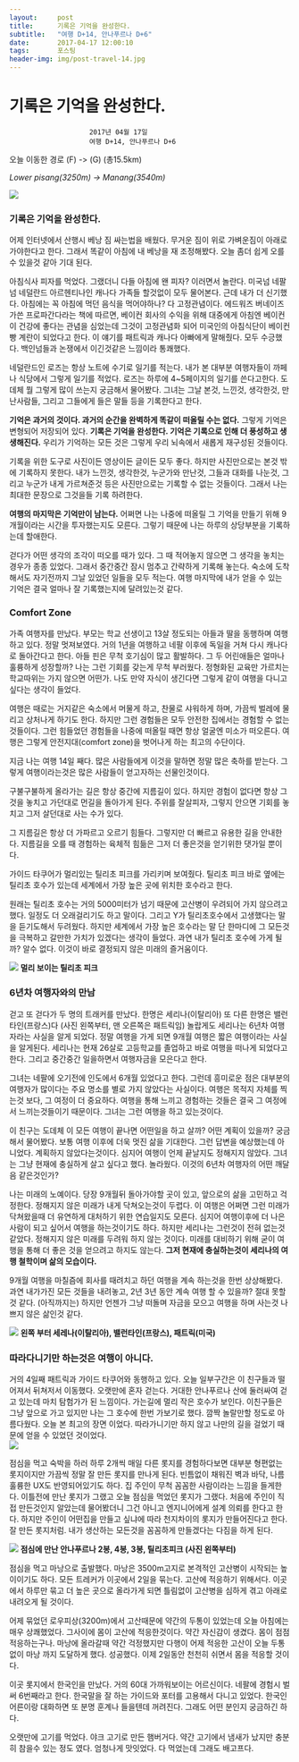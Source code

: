 ```yaml
---
layout:	    post
title: 	    기록은 기억을 완성한다.
subtitle:   "여행 D+14, 안나푸르나 D+6"
date:       2017-04-17 12:00:10 
tags:       포스팅
header-img: img/post-travel-14.jpg
---
```


# 	    기록은 기억을 완성한다.
```
					2017년 04월 17일
					여행 D+14, 안나푸르나 D+6
```

오늘 이동한 경로 (F) -> (G) (총15.5km)  

*Lower pisang(3250m) -> Manang(3540m)*

![](/img/170417-maps.png)

### 기록은 기억을 완성한다.

어제 인터넷에서 산행시 베낭 짐 싸는법을 배웠다. 무거운 짐이 위로 가벼운짐이 아래로 가야한다고 한다. 그래서 똑같이 아침에 내 베낭을 재 조정해봤다. 오늘 좀더 쉽게 오를수 있을것 같아 기대 된다.

아침식사 피자를 먹었다. 그랬더니 다들 아침에 왠 피자? 이러면서 놀란다. 미국넘 네팔넘 네덜란드 아르헨티나인 캐나다 가족들 할것없이 모두 물어본다. 근데 내가 더 신기했다. 아침에는 꼭 아침에 먹던 음식을 먹어야하나? 다 고정관념이다. 에드워즈 버네이즈가쓴 프로파간다라는 책에 따르면, 베이컨 회사의 수익을 위해 대중에게 아침엔 베이컨이 건강에 좋다는 관념을 심었는데 그것이 고정관념화 되어 미국인의 아침식단이 베이컨 빵 계란이 되었다고 한다. 이 얘기를 패트릭과 캐나다 아빠에게 말해줬다. 모두 수긍했다. 백인넘들과 논쟁에서 이긴것같은 느낌이라 통쾌했다.

네덜란드인 로즈는 항상 노트에 수기로 일기를 적는다. 내가 본 대부분 여행자들이 까페나 식당에서 그렇게 일기를 적었다. 로즈는 하루에 4~5페이지의 일기를 쓴다고한다. 도데체 뭘 그렇게 많이 쓰는지 궁금해서 물어봤다. 그녀는 그날 본것, 느낀것, 생각한것, 만난사람들, 그리고 그들에게 들은 말들 등을 기록한다고 한다.

**기억은 과거의 것이다. 과거의 순간을 완벽하게 똑같이 떠올릴 수는 없다.** 그렇게 기억은 변형되어 저장되어 있다. **기록은 기억을 완성한다. 기억은 기록으로 인해 더 풍성하고 생생해진다.** 우리가 기억하는 모든 것은 그렇게 우리 뇌속에서 새롭게 재구성된 것들이다.

기록을 위한 도구로 사진이든 영상이든 글이든 모두 좋다. 하지만 사진만으로는 본것 밖에 기록하지 못한다. 내가 느낀것, 생각한것, 누군가와 만난것, 그들과 대화를 나눈것, 그리고 누군가 내게 가르쳐준것 등은 사진만으로는 기록할 수 없는 것들이다. 그래서 나는 최대한 문장으로 그것을들 기록 하려한다.

**여행의 마지막은 기억만이 남는다.** 어쩌면 나는 나중에 떠올릴 그 기억을 만들기 위해 9개월이라는 시간을 투자했는지도 모른다. 그렇기 때문에 나는 하루의 상당부분을 기록하는데 할애한다.

걷다가 어떤 생각의 조각이 떠오를 때가 있다. 그 때 적어놓지 않으면 그 생각을 놓치는경우가 종종 있었다. 그래서 중간중간 잠시 멈추고 간략하게 기록해 놓는다. 숙소에 도착해서도 자기전까지 그날 있었던 일들을 모두 적는다. 여행 마지막에 내가 얻을 수 있는 기억은 결국 얼마나 잘 기록했는지에 달려있는것 같다.

### Comfort Zone

가족 여행자를 만났다. 부모는 학교 선생이고 13살 정도되는 아들과 딸을 동행하며 여행하고 있다. 정말 멋져보였다. 거의 1년을 여행하고 네팔 이후에 독일을 거쳐 다시 캐나다로 돌아간다고 한다. 아들 핀은 무척 호기심이 많고 활발하다. 그 두 어린애들은 얼마나 훌륭하게 성장할까? 나는 그런 기회를 갖는게 무척 부러웠다. 정형화된 교육만 가르치는 학교따위는 가지 않으면 어떤가. 나도 만약 자식이 생긴다면 그렇게 같이 여행을 다니고 싶다는 생각이 들었다.

여행은 때로는 거지같은 숙소에서 머물게 하고, 찬물로 샤워하게 하며, 가끔씩 벌레에 물리고 상처나게 하기도 한다. 하지만 그런 경험들은 모두 안전한 집에서는 경험할 수 없는것들이다. 그런 힘들었던 경험들을 나중에 떠올릴 때면 항상 얼굴엔 미소가 떠오른다. 여행은 그렇게 안전지대(comfort zone)을 벗어나게 하는 최고의 수단이다.

지금 나는 여행 14일 째다. 많은 사람들에게 이것을 말하면 정말 많은 축하를 받는다. 그렇게 여행이라는것은 많은 사람들이 얻고자하는 선물인것이다.

구불구불하게 올라가는 길은 항상 중간에 지름길이 있다. 하지만 경험이 없다면 항상 그것을 놓치고 가던대로 먼길을 돌아가게 된다. 주위를 잘살피자, 그렇지 안으면 기회를 놓치고 그저 살던대로 사는 수가 있다.

그 지름길은 항상 더 가파르고 오르기 힘들다. 그렇지만 더 빠르고 유용한 길을 안내한다. 지름길을 오를 때 경험하는 육체적 힘듦은 그저 더 좋은것을 얻기위한 댓가일 뿐이다.

가이드 타쿠어가 멀리있는 틸리초 피크를 가리키며 보여줬다. 틸리초 피크 바로 옆에는 틸리초 호수가 있는데 세계에서 가장 높은 곳에 위치한 호수라고 한다.

원래는 틸리초 호수는 거의 5000미터가 넘기 때문에 고산병이 우려되어 가지 않으려고 했다. 일정도 더 오래걸리기도 하고 말이다. 그리고 Y가 틸리초호수에서 고생했다는 말을 듣기도해서 두려웠다. 하지만 세계에서 가장 높은 호수라는 말 단 한마디에 그 모든것을 극복하고 갈만한 가치가 있겠다는 생각이 들었다. 과연 내가 틸리초 호수에 가게 될까? 알수 없다. 이것이 바로 결정되지 않은 미래의 즐거움이다.

![](/img/170417-tilicho.jpg)
**멀리 보이는 틸리초 피크**

### 6년차 여행자와의 만남

걷고 또 걷다가 두 명의 트래커를 만났다. 한명은 세리나(이탈리아) 또 다른 한명은 밸런타인(프랑스)다 (사진 왼쪽부터, 맨 오른쪽은 패트릭임) 놀랍게도 세리나는 6년차 여행자라는 사실을 알게 되었다. 정말 여행을 가게 되면 9개월 여행은 짧은 여행이라는 사실을 알게된다. 세리나는 현재 26살로 고등학교를 졸업하고 바로 여행을 떠나게 되었다고 한다. 그리고 중간중간 일을하면서 여행자금을 모은다고 한다.

그녀는 네팔에 오기전에 인도에서 6개월 있었다고 한다. 그런데 흥미로운 점은 대부분의 여행자가 많이다는 주요 명소를 별로 가지 않았다는 사실이다. 여행은 목적지 자체를 찍는것 보다, 그 여정이 더 중요하다. 여행을 통해 느끼고 경험하는 것들은 결국 그 여정에서 느끼는것들이기 때문이다. 그녀는 그런 여행을 하고 있는것이다.

이 친구는 도데체 이 모든 여행이 끝나면 어떤일을 하고 살까? 어떤 계획이 있을까? 궁금해서 물어봤다. 보통 여행 이후에 더욱 멋진 삶을 기대한다. 그런 답변을 예상했는데 아니었다. 계획하지 않았다는것이다. 심지어 여행이 언제 끝날지도 정해지지 않았다. 그녀는 그냥 현재에 충실하게 살고 싶다고 했다. 놀라웠다. 이것의 6년차 여행자의 어떤 깨달음 같은것인가?

나는 미래의 노예이다. 당장 9개월뒤 돌아가야할 곳이 있고, 앞으로의 삶을 고민하고 걱정한다. 정해지지 않은 미래가 내게 닥쳐오는것이 두렵다. 이 여행은 어쩌면 그런 미래가 닥쳐왔을때 더 유연하게 대처하기 위한 연습일지도 모른다. 심지어 여행이후에 더 나은 사람이 되고 싶어서 여행을 하는것이기도 하다. 하지만 세리나는 그런것이 전혀 없는것 같았다. 정해지지 않은 미래를 두려워 하지 않는 것이다. 미래를 대비하기 위해 굳이 여행을 통해 더 좋은 것을 얻으려고 하지도 않는다. **그저 현재에 충실하는것이 세리나의 여행 철학이며 삶의 모습이다.**

9개월 여행을 마칠즘에 회사를 때려치고 하던 여행을 계속 하는것을 한번 상상해봤다. 과연 내가가진 모든 것들을 내려놓고, 2년 3년 동안 계속 여행 할 수 있을까? 절대 못할것 같다. (아직까지는) 하지만 언젠가 그냥 떠돌며 자금을 모으고 여행을 하며 사는것 나쁘지 않은 삶인것 같다.

![](/img/170417-6year.jpg)
**왼쪽 부터 세레나(이탈리아), 밸런타인(프랑스), 패트릭(미국)**


### 따라다니기만 하는것은 여행이 아니다.

거의 4일째 패트릭과 가이드 타쿠어와 동행하고 있다. 오늘 일부구간은 이 친구들과 떨어져서 뒤쳐저서 이동했다. 오랫만에 혼자 걷는다. 거대한 안나푸르나 산에 둘러싸여 걷고 있는데 마치 탐험가가 된 느낌이다. 가는길에 멀리 작은 호수가 보인다. 이친구들은 그냥 앞으로 가고 있지만 나는 그 호수에 한번 가보기로 했다. 깜짝 놀랄만할 정도로 아름다웠다. 오늘 본 최고의 장면 이었다. 따라가니기만 하지 않고 나만의 길을 걸었기 때문에 얻을 수 있었던 것이었다.  
![](/img/170417-lake.jpg)

점심을 먹고 숙박을 하러 하루 2개씩 매일 다른 롯지를 경험하다보면 대부분 형편없는 롯지이지만 가끔씩 정말 잘 만든 롯지를 만나게 된다. 빈틈없이 채워진 벽과 바닥, 나름 훌륭한 UX도 반영되어있기도 하다. 집 주인이 무척 꼼꼼한 사람이라는 느낌을 들게한다. 이틀전에 만난 롯지가 그랬고 오늘 점심을 먹었던 롯지가 그랬다. 처음에 주인이 직접 만든것인지 알았는데 물어봤더니 그건 아니고 엔지니어에게 설계 의뢰를 한다고 한다. 하지만 주인이 어떤집을 만들고 싶냐에 따라 천지차이의 롯지가 만들어진다고 한다. 잘 만든 롯지처럼. 내가 생산하는 모든것을 꼼꼼하게 만들겠다는 다짐을 하게 된다.

![](/img/170417-mt.jpg)
**점심에 만난 안나푸르나 2봉, 4봉, 3봉, 틸리초피크 (사진 왼쪽부터)**

점심을 먹고 마낭으로 출발했다. 마낭은 3500m고지로 본격적인 고산병이 시작되는 높이이기도 하다. 모든 트레커가 이곳에서 2일을 묶는다. 고산에 적응하기 위해서다. 이곳에서 하루만 묶고 더 높은 곳으로 올라가게 되면 틀림없이 고산병을 심하게 겪고 아래로 내려오게 될 것이다.

어제 묶었던 로우피상(3200m)에서 고산때문에 약간의 두통이 있었는데 오늘 아침에는 매우 상쾌했었다. 그사이에 몸이 고산에 적응한것이다. 약간 자신감이 생겼다. 몸이 점점 적응하는구나. 마낭에 올라갈때 약간 걱정했지만 다행이 어제 적응한 고산이 오늘 두통없이 마낭 까지 도달하게 했다. 성공했다. 이제 2일동안 천천히 쉬면서 몸을 적응할 것이다.

이곳 롯지에서 한국인을 만났다. 거의 60대 가까워보이는 어르신이다. 네팔에 경험시 벌써 6번째라고 한다. 한국말을 잘 하는 가이드와 포터를 고용해서 다니고 있었다. 한국인 어른이랑 대화하면 또 분명 훈계나 들을텐데 꺼려진다. 그래도 어떤 분인지 궁금하긴 하다.

오랫만에 고기를 먹었다. 야크 고기로 만든 햄버거다. 약간 고기에서 냄새가 났지만 충분히 참을수 있는 정도 였다. 엄청나게 맛잇었다. 다 먹었는데 그래도 배고프다.
